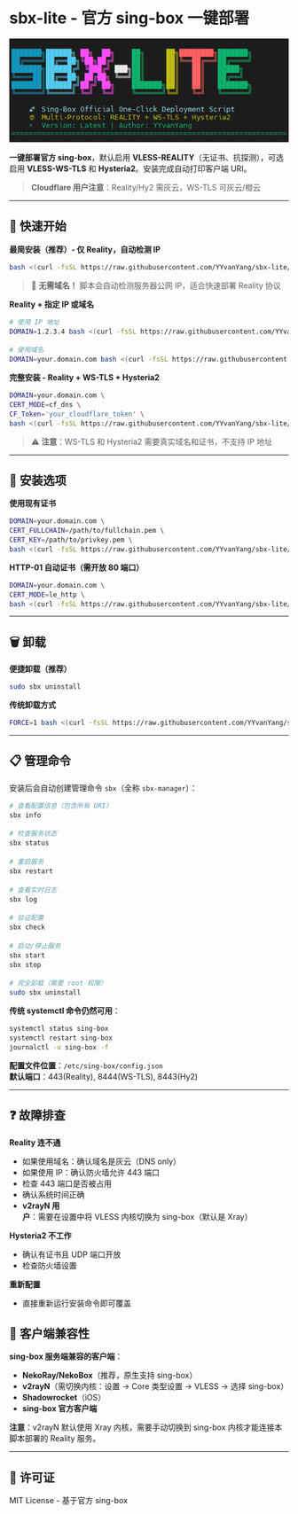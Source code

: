# sbx-lite - 官方 sing-box 一键部署

![SBX-LITE Logo](screenshot.png)

**一键部署官方 sing-box**，默认启用 **VLESS-REALITY**（无证书、抗探测），可选启用 **VLESS-WS-TLS** 和 **Hysteria2**。安装完成自动打印客户端 URI。

> **Cloudflare 用户注意**：Reality/Hy2 需灰云，WS-TLS 可灰云/橙云

---

## 🚀 快速开始

**最简安装（推荐）- 仅 Reality，自动检测 IP**
```bash
bash <(curl -fsSL https://raw.githubusercontent.com/YYvanYang/sbx-lite/main/install_multi.sh)
```
> 🎯 **无需域名！** 脚本会自动检测服务器公网 IP，适合快速部署 Reality 协议

**Reality + 指定 IP 或域名**
```bash
# 使用 IP 地址
DOMAIN=1.2.3.4 bash <(curl -fsSL https://raw.githubusercontent.com/YYvanYang/sbx-lite/main/install_multi.sh)

# 使用域名
DOMAIN=your.domain.com bash <(curl -fsSL https://raw.githubusercontent.com/YYvanYang/sbx-lite/main/install_multi.sh)
```

**完整安装 - Reality + WS-TLS + Hysteria2**
```bash
DOMAIN=your.domain.com \
CERT_MODE=cf_dns \
CF_Token='your_cloudflare_token' \
bash <(curl -fsSL https://raw.githubusercontent.com/YYvanYang/sbx-lite/main/install_multi.sh)
```
> ⚠️ **注意**：WS-TLS 和 Hysteria2 需要真实域名和证书，不支持 IP 地址

---

## 🔧 安装选项

**使用现有证书**
```bash
DOMAIN=your.domain.com \
CERT_FULLCHAIN=/path/to/fullchain.pem \
CERT_KEY=/path/to/privkey.pem \
bash <(curl -fsSL https://raw.githubusercontent.com/YYvanYang/sbx-lite/main/install_multi.sh)
```

**HTTP-01 自动证书（需开放 80 端口）**
```bash
DOMAIN=your.domain.com \
CERT_MODE=le_http \
bash <(curl -fsSL https://raw.githubusercontent.com/YYvanYang/sbx-lite/main/install_multi.sh)
```

---

## 🗑️ 卸载

**便捷卸载（推荐）**
```bash
sudo sbx uninstall
```

**传统卸载方式**
```bash
FORCE=1 bash <(curl -fsSL https://raw.githubusercontent.com/YYvanYang/sbx-lite/main/install_multi.sh) uninstall
```

---

## 📋 管理命令

安装后会自动创建管理命令 `sbx`（全称 `sbx-manager`）：

```bash
# 查看配置信息（包含所有 URI）
sbx info

# 检查服务状态
sbx status

# 重启服务
sbx restart

# 查看实时日志
sbx log

# 验证配置
sbx check

# 启动/停止服务
sbx start
sbx stop

# 完全卸载（需要 root 权限）
sudo sbx uninstall
```

**传统 systemctl 命令仍然可用**：
```bash
systemctl status sing-box
systemctl restart sing-box
journalctl -u sing-box -f
```

**配置文件位置**：`/etc/sing-box/config.json`  
**默认端口**：443(Reality), 8444(WS-TLS), 8443(Hy2)

---

## ❓ 故障排查

**Reality 连不通**
- 如果使用域名：确认域名是灰云（DNS only）
- 如果使用 IP：确认防火墙允许 443 端口
- 检查 443 端口是否被占用
- 确认系统时间正确
- **v2rayN 用户**：需要在设置中将 VLESS 内核切换为 sing-box（默认是 Xray）

**Hysteria2 不工作**
- 确认有证书且 UDP 端口开放
- 检查防火墙设置

**重新配置**
- 直接重新运行安装命令即可覆盖

## 🔨 客户端兼容性

**sing-box 服务端兼容的客户端**：
- **NekoRay/NekoBox**（推荐，原生支持 sing-box）
- **v2rayN**（需切换内核：设置 → Core 类型设置 → VLESS → 选择 sing-box）
- **Shadowrocket**（iOS）
- **sing-box 官方客户端**

**注意**：v2rayN 默认使用 Xray 内核，需要手动切换到 sing-box 内核才能连接本脚本部署的 Reality 服务。

---

## 📄 许可证

MIT License - 基于官方 sing-box